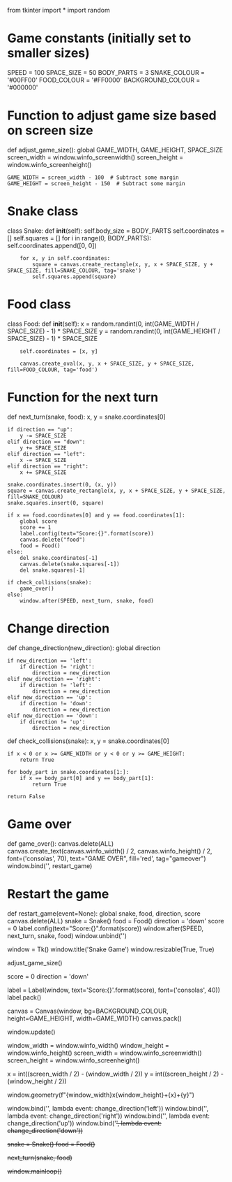 from tkinter import *
import random

# Game constants (initially set to smaller sizes)
SPEED = 100
SPACE_SIZE = 50
BODY_PARTS = 3
SNAKE_COLOUR = '#00FF00'
FOOD_COLOUR = '#FF0000'
BACKGROUND_COLOUR = '#000000'

# Function to adjust game size based on screen size
def adjust_game_size():
    global GAME_WIDTH, GAME_HEIGHT, SPACE_SIZE
    screen_width = window.winfo_screenwidth()
    screen_height = window.winfo_screenheight()

    GAME_WIDTH = screen_width - 100  # Subtract some margin
    GAME_HEIGHT = screen_height - 150  # Subtract some margin

# Snake class
class Snake:
    def __init__(self):
        self.body_size = BODY_PARTS
        self.coordinates = []
        self.squares = []
        for i in range(0, BODY_PARTS):
            self.coordinates.append([0, 0])

        for x, y in self.coordinates:
            square = canvas.create_rectangle(x, y, x + SPACE_SIZE, y + SPACE_SIZE, fill=SNAKE_COLOUR, tag='snake')
            self.squares.append(square)

# Food class
class Food:
    def __init__(self):
        x = random.randint(0, int(GAME_WIDTH / SPACE_SIZE) - 1) * SPACE_SIZE
        y = random.randint(0, int(GAME_HEIGHT / SPACE_SIZE) - 1) * SPACE_SIZE

        self.coordinates = [x, y]

        canvas.create_oval(x, y, x + SPACE_SIZE, y + SPACE_SIZE, fill=FOOD_COLOUR, tag='food')

# Function for the next turn
def next_turn(snake, food):
    x, y = snake.coordinates[0]

    if direction == "up":
        y -= SPACE_SIZE
    elif direction == "down":
        y += SPACE_SIZE
    elif direction == "left":
        x -= SPACE_SIZE
    elif direction == "right":
        x += SPACE_SIZE

    snake.coordinates.insert(0, (x, y))
    square = canvas.create_rectangle(x, y, x + SPACE_SIZE, y + SPACE_SIZE, fill=SNAKE_COLOUR)
    snake.squares.insert(0, square)

    if x == food.coordinates[0] and y == food.coordinates[1]:
        global score
        score += 1
        label.config(text="Score:{}".format(score))
        canvas.delete("food")
        food = Food()
    else:
        del snake.coordinates[-1]
        canvas.delete(snake.squares[-1])
        del snake.squares[-1]

    if check_collisions(snake):
        game_over()
    else:
        window.after(SPEED, next_turn, snake, food)

# Change direction
def change_direction(new_direction):
    global direction

    if new_direction == 'left':
        if direction != 'right':
            direction = new_direction
    elif new_direction == 'right':
        if direction != 'left':
            direction = new_direction
    elif new_direction == 'up':
        if direction != 'down':
            direction = new_direction
    elif new_direction == 'down':
        if direction != 'up':
            direction = new_direction


def check_collisions(snake):
    x, y = snake.coordinates[0]

    if x < 0 or x >= GAME_WIDTH or y < 0 or y >= GAME_HEIGHT:
        return True

    for body_part in snake.coordinates[1:]:
        if x == body_part[0] and y == body_part[1]:
            return True

    return False

# Game over
def game_over():
    canvas.delete(ALL)
    canvas.create_text(canvas.winfo_width() / 2, canvas.winfo_height() / 2, font=('consolas', 70), text="GAME OVER", fill='red', tag="gameover")
    window.bind('<Return>', restart_game)

# Restart the game
def restart_game(event=None):
    global snake, food, direction, score
    canvas.delete(ALL)
    snake = Snake()
    food = Food()
    direction = 'down'
    score = 0
    label.config(text="Score:{}".format(score))
    window.after(SPEED, next_turn, snake, food)
    window.unbind('<Return>')


window = Tk()
window.title('Snake Game')
window.resizable(True, True)

adjust_game_size()

score = 0
direction = 'down'

label = Label(window, text='Score:{}'.format(score), font=('consolas', 40))
label.pack()

canvas = Canvas(window, bg=BACKGROUND_COLOUR, height=GAME_HEIGHT, width=GAME_WIDTH)
canvas.pack()

window.update()

window_width = window.winfo_width()
window_height = window.winfo_height()
screen_width = window.winfo_screenwidth()
screen_height = window.winfo_screenheight()

x = int((screen_width / 2) - (window_width / 2))
y = int((screen_height / 2) - (window_height / 2))

window.geometry(f"{window_width}x{window_height}+{x}+{y}")


window.bind('<a>', lambda event: change_direction('left'))
window.bind('<d>', lambda event: change_direction('right'))
window.bind('<w>', lambda event: change_direction('up'))
window.bind('<s>', lambda event: change_direction('down'))

snake = Snake()
food = Food()

next_turn(snake, food)

window.mainloop()
